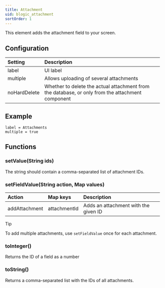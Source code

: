 ```yaml
---
title: Attachment
uid: blogic_attachment
sortOrder: 1
---
```


This element adds the attachment field to your screen.

## Configuration

| Setting      | Description                             |
|:-------------|:----------------------------------------|
| label        | UI label                                |
| multiple     | Allows uploading of several attachments |
| noHardDelete | Whether to delete the actual attachment from the database, or only from the attachment component |

## Example

```crmscript
label = Attachments
multiple = true
```

## Functions

### setValue(String ids)

The string should contain a comma-separated list of attachment IDs.

### setFieldValue(String action, Map values)

| Action        | Map keys     | Description                          |
|:--------------|:-------------|:-------------------------------------|
| addAttachment | attachmentId | Adds an attachment with the given ID |

> [!TIP]
> To add multiple attachments, use `setFieldValue` once for each attachment.

### toInteger()

Returns the ID of a field as a number

### toString()

Returns a comma-separated list with the IDs of all attachments.
